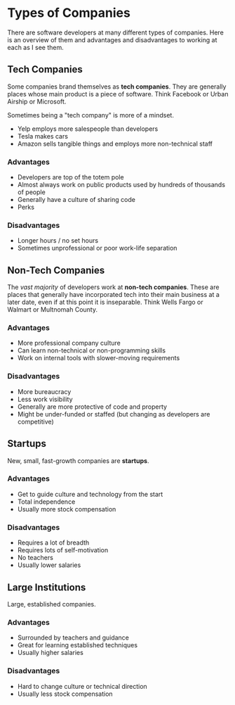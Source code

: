 # Types of Companies

There are software developers at many different types of companies.
Here is an overview of them and advantages and disadvantages to working at each as I see them.

## Tech Companies

Some companies brand themselves as **tech companies**.
They are generally places whose main product is a piece of software.
Think Facebook or Urban Airship or Microsoft.

Sometimes being a "tech company" is more of a mindset.

* Yelp employs more salespeople than developers
* Tesla makes cars
* Amazon sells tangible things and employs more non-technical staff

### Advantages

* Developers are top of the totem pole
* Almost always work on public products used by hundreds of thousands of people
* Generally have a culture of sharing code
* Perks

### Disadvantages

* Longer hours / no set hours
* Sometimes unprofessional or poor work-life separation

## Non-Tech Companies

The _vast majority_ of developers work at **non-tech companies**.
These are places that generally have incorporated tech into their main business at a later date, even if at this point it is inseparable.
Think Wells Fargo or Walmart or Multnomah County.

### Advantages

* More professional company culture
* Can learn non-technical or non-programming skills
* Work on internal tools with slower-moving requirements

### Disadvantages

* More bureaucracy
* Less work visibility
* Generally are more protective of code and property
* Might be under-funded or staffed (but changing as developers are competitive)

## Startups

New, small, fast-growth companies are **startups**.

### Advantages

* Get to guide culture and technology from the start
* Total independence
* Usually more stock compensation

### Disadvantages

* Requires a lot of breadth
* Requires lots of self-motivation
* No teachers
* Usually lower salaries

## Large Institutions

Large, established companies.

### Advantages

* Surrounded by teachers and guidance
* Great for learning established techniques
* Usually higher salaries

### Disadvantages

* Hard to change culture or technical direction
* Usually less stock compensation
